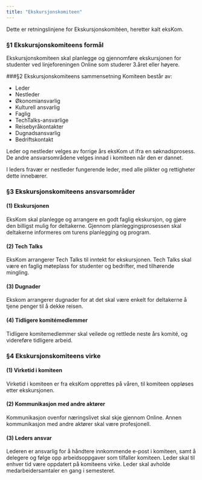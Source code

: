 ```yaml
---
title: "Ekskursjonskomiteen"
---
```


Dette er retningslinjene for Ekskursjonskomitéen, heretter kalt eksKom.

### §1 Ekskursjonskomiteens formål
Ekskursjonskomiteen skal planlegge og gjennomføre ekskursjonen for studenter ved linjeforeningen Online som studerer 3.året eller høyere. 

###§2 Ekskursjonskomiteens sammensetning
Komiteen består av:

- Leder  
- Nestleder  
- Økonomiansvarlig  
- Kulturell ansvarlig  
- Faglig  
- TechTalks-ansvarlige  
- Reisebyråkontakter  
- Dugnadsansvarlig  
- Bedriftskontakt  

Leder og nestleder velges av forrige års eksKom ut ifra en søknadsprosess. De andre ansvarsområdene velges innad i komiteen når den er dannet.    

I leders fravær er nestleder fungerende leder, med alle plikter og rettigheter dette innebærer.

### §3 Ekskursjonskomiteens ansvarsområder
#### (1) Ekskursjonen
EksKom skal planlegge og arrangere en godt faglig ekskursjon, og gjøre den billigst mulig for deltakerne. Gjennom planleggingsprosessen skal deltakerne informeres om turens planlegging og program. 

#### (2) Tech Talks
EksKom arrangerer Tech Talks til inntekt for ekskursjonen. Tech Talks skal være en faglig møteplass for studenter og bedrifter, med tilhørende mingling. 

#### (3) Dugnader
Ekskom arrangerer dugnader for at det skal være enkelt for deltakerne å tjene penger til å dekke reisen.

#### (4) Tidligere komitémedlemmer
Tidligere komitemedlemmer skal veilede og rettlede neste års komité, og videreføre tidligere arbeid. 

### §4 Ekskursjonskomiteens virke
#### (1) Virketid i komiteen
Virketid i komiteen er fra eksKom opprettes på våren, til komiteen oppløses etter ekskursjonen. 

#### (2) Kommunikasjon med andre aktører
Kommunikasjon ovenfor næringslivet skal skje gjennom Online. Annen kommunikasjon med andre aktører skal være profesjonell.  

#### (3) Leders ansvar
Lederen er ansvarlig for å håndtere innkommende e-post i komiteen, samt å delegere og følge opp arbeidsoppgaver som tilfaller komiteen. Leder skal til enhver tid være oppdatert på komiteens virke. Leder skal avholde medarbeidersamtaler en gang i semesteret.
